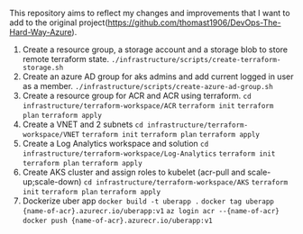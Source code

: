 This repository aims to reflect my changes and improvements that I want to add to the original project(https://github.com/thomast1906/DevOps-The-Hard-Way-Azure).

1. Create a resource group, a storage account and a storage blob to store remote terraform state.
```./infrastructure/scripts/create-terraform-storage.sh```
2. Create an azure AD group for aks admins and add current logged in user as a member.
```./infrastructure/scripts/create-azure-ad-group.sh```
3. Create a resource group for ACR and ACR using terraform.
``` cd infrastructure/terraform-workspace/ACR ```
``` terraform init ```
``` terraform plan ```
``` terraform apply ```
4. Create a VNET and 2 subnets
``` cd infrastructure/terraform-workspace/VNET ```
``` terraform init ```
``` terraform plan ```
``` terraform apply ```
5. Create a Log Analytics workspace and solution
``` cd infrastructure/terraform-workspace/Log-Analytics ```
``` terraform init ```
``` terraform plan ```
``` terraform apply ```
5. Create AKS cluster and assign roles to kubelet (acr-pull and scale-up;scale-down)
``` cd infrastructure/terraform-workspace/AKS ```
``` terraform init ```
``` terraform plan ```
``` terraform apply ```
6. Dockerize uber app
``` docker build -t uberapp . ```
``` docker tag uberapp {name-of-acr}.azurecr.io/uberapp:v1 ```
``` az login acr --{name-of-acr} ```
``` docker push {name-of-acr}.azurecr.io/uberapp:v1 ```
